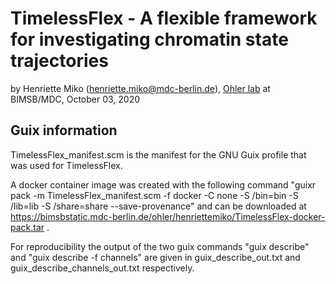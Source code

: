 # TimelessFlex - A flexible framework for investigating chromatin state trajectories

by Henriette Miko (henriette.miko@mdc-berlin.de), [Ohler lab](
https://github.com/ohlerlab) at BIMSB/MDC, October 03, 2020


## Guix information

TimelessFlex_manifest.scm is the manifest for the GNU Guix profile that was used for TimelessFlex.

A docker container image was created with the following command "guixr pack -m TimelessFlex_manifest.scm -f docker -C none -S /bin=bin -S /lib=lib -S /share=share --save-provenance" and can be downloaded at https://bimsbstatic.mdc-berlin.de/ohler/henriettemiko/TimelessFlex-docker-pack.tar .


For reproducibility the output of the two guix commands "guix describe" and "guix describe -f channels" are given in guix_describe_out.txt and guix_describe_channels_out.txt respectively.



